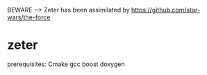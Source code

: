 BEWARE --> Zeter has been assimilated by https://github.com/star-wars/the-force

zeter
=====

prerequisites:
Cmake
gcc
boost
doxygen
